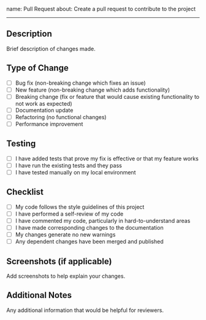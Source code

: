 name: Pull Request
about: Create a pull request to contribute to the project

---

## Description

Brief description of changes made.

## Type of Change

- [ ] Bug fix (non-breaking change which fixes an issue)
- [ ] New feature (non-breaking change which adds functionality)
- [ ] Breaking change (fix or feature that would cause existing functionality to not work as expected)
- [ ] Documentation update
- [ ] Refactoring (no functional changes)
- [ ] Performance improvement

## Testing

- [ ] I have added tests that prove my fix is effective or that my feature works
- [ ] I have run the existing tests and they pass
- [ ] I have tested manually on my local environment

## Checklist

- [ ] My code follows the style guidelines of this project
- [ ] I have performed a self-review of my code
- [ ] I have commented my code, particularly in hard-to-understand areas
- [ ] I have made corresponding changes to the documentation
- [ ] My changes generate no new warnings
- [ ] Any dependent changes have been merged and published

## Screenshots (if applicable)

Add screenshots to help explain your changes.

## Additional Notes

Any additional information that would be helpful for reviewers.
